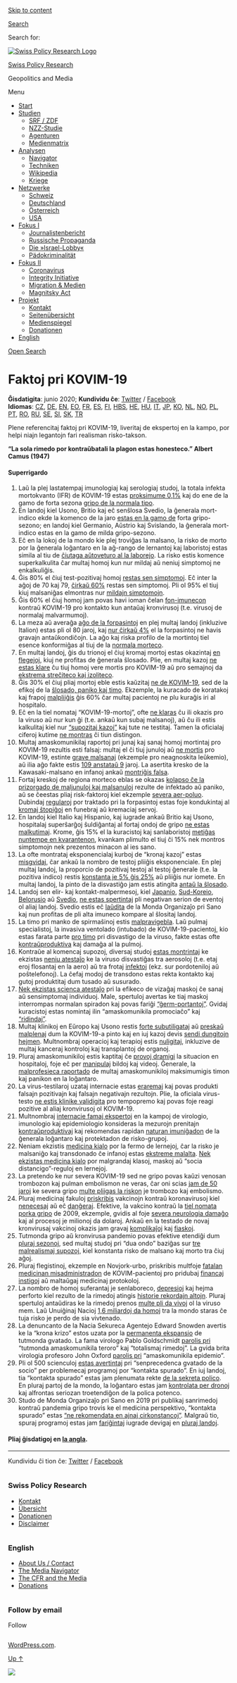 [Skip to
content](#content)

[](https://swprs.org/)

<div class="cover">

</div>

[Search](#search-container)

<div id="search-container" class="header-search-block bg-graphite hidden">

<span class="screen-reader-text">Search for:</span>

</div>

<div class="header-inner section-inner">

[![Swiss Policy Research
Logo](https://swprs.files.wordpress.com/2020/05/swiss-policy-research-logo-300.png)](https://swprs.org/)

[Swiss Policy Research](https://swprs.org/)

Geopolitics and
    Media

</div>

<div class="navigation section no-padding bg-dark">

Menu

<div class="main-navigation">

  - <span id="menu-item-4374">[Start](https://swprs.org)</span>
  - <span id="menu-item-5941">[Studien](https://swprs.org/srf-propaganda-analyse/)</span>
      - <span id="menu-item-4361">[SRF /
        ZDF](https://swprs.org/srf-propaganda-analyse/)</span>
      - <span id="menu-item-4359">[NZZ-Studie](https://swprs.org/die-nzz-studie/)</span>
      - <span id="menu-item-4373">[Agenturen](https://swprs.org/der-propaganda-multiplikator/)</span>
      - <span id="menu-item-7978">[Medienmatrix](https://swprs.org/die-propaganda-matrix/)</span>
  - <span id="menu-item-9423">[Analysen](https://swprs.org/medien-navigator/)</span>
      - <span id="menu-item-9414">[Navigator](https://swprs.org/medien-navigator/)</span>
      - <span id="menu-item-8524">[Techniken](https://swprs.org/der-propaganda-schluessel/)</span>
      - <span id="menu-item-10908">[Wikipedia](https://swprs.org/propaganda-in-der-wikipedia/)</span>
      - <span id="menu-item-9920">[Kriege](https://swprs.org/logik-imperialer-kriege/)</span>
  - <span id="menu-item-4362">[Netzwerke](https://swprs.org/netzwerk-medien-schweiz/)</span>
      - <span id="menu-item-6283">[Schweiz](https://swprs.org/netzwerk-medien-schweiz/)</span>
      - <span id="menu-item-7215">[Deutschland](https://swprs.org/netzwerk-medien-deutschland/)</span>
      - <span id="menu-item-17401">[Österreich](https://swprs.org/medien-in-oesterreich/)</span>
      - <span id="menu-item-7216">[USA](https://swprs.org/das-american-empire-und-seine-medien/)</span>
  - <span id="menu-item-9228">[Fokus
    I](https://swprs.org/bericht-eines-journalisten/)</span>
      - <span id="menu-item-12119">[Journalistenbericht](https://swprs.org/bericht-eines-journalisten/)</span>
      - <span id="menu-item-12117">[Russische
        Propaganda](https://swprs.org/russische-propaganda/)</span>
      - <span id="menu-item-12118">[Die
        »Israel-Lobby«](https://swprs.org/die-israel-lobby-fakten-und-mythen/)</span>
      - <span id="menu-item-13505">[Pädokriminalität](https://swprs.org/geopolitik-und-paedokriminalitaet/)</span>
  - <span id="menu-item-17258">[Fokus
    II](https://swprs.org/migration-und-medien/)</span>
      - <span id="menu-item-32838">[Coronavirus](https://swprs.org/covid-19-hinweis-ii/)</span>
      - <span id="menu-item-12939">[Integrity
        Initiative](https://swprs.org/die-integrity-initiative/)</span>
      - <span id="menu-item-17290">[Migration &
        Medien](https://swprs.org/migration-und-medien/)</span>
      - <span id="menu-item-17291">[Magnitsky
        Act](https://swprs.org/der-fall-magnitsky/)</span>
  - <span id="menu-item-21964">[Projekt](https://swprs.org/kontakt/)</span>
      - <span id="menu-item-8525">[Kontakt](https://swprs.org/kontakt/)</span>
      - <span id="menu-item-10193">[Seitenübersicht](https://swprs.org/uebersicht/)</span>
      - <span id="menu-item-8637">[Medienspiegel](https://swprs.org/medienspiegel/)</span>
      - <span id="menu-item-33287">[Donationen](https://swprs.org/donationen/)</span>
  - <span id="menu-item-14415">[English](https://swprs.org/contact/)</span>

</div>

[Open Search](#)

</div>

<div class="wrapper section medium-padding">

<div class="section-inner clear" data-role="main">

<div id="content" class="content clear center">

# Faktoj pri KOVIM-19

<div class="post-content clear">

<div lang="fi;">

**Ĝisdatigita**: junio
2020<span class="tlid-translation translation" lang="fi"><span title="">;
</span></span>**Kundividu ĉe**:
[Twitter](https://twitter.com/intent/tweet?url=https://swprs.org/faktoj-pri-kovim-19/)
/
[Facebook](https://www.facebook.com/share.php?u=https://swprs.org/faktoj-pri-kovim-19/)  
**Idiomas**: [CZ](https://swprs.org/fakta-o-covid-19/),
[DE](https://swprs.org/covid-19-hinweis-ii/),
[EN](https://swprs.org/a-swiss-doctor-on-covid-19/),
[EO](https://swprs.org/faktoj-pri-kovim-19/),
[FR](https://swprs.org/coronavirus-un-medecin-suisse-parle/),
[ES](https://swprs.org/hechos-sobre-covid-19/),
[FI](https://swprs.org/faktoja-covid-19sta/),
[HBS](https://swprs.org/covid-19-cinjenice/),
[HE](https://yanivhamo.com/facts-about-covid-19-hebrew/),
[HU](https://swprs.org/egy-svajci-orvos-a-covid-19-rol/),
[IT](https://swprs.org/un-medico-svizzero-su-covid-19/),
[JP](https://swprs.org/covid19-facts-japanese/),
[KO](https://swprs.org/covid19-korean/),
[NL](https://www.globalinfo.nl/Achtergrond/een-kritische-kijk-op-het-coronabeleid-transparantie-in-tijden-van-crisis),
[NO](https://midtifleisen.wordpress.com/2020/04/15/fakta-om-covid-19/),
[PL](https://swprs.org/szwajcarski-lekarz-o-covid-19/),
[PT](https://swprs.org/fatos-sobre-covid-19/),
[RO](https://swprs.org/informatii-despre-covid-19/),
[RU](https://swprs.org/%d0%bd%d0%b0-%d0%ba%d0%be%d0%b2%d0%b8%d0%b4-19/),
[SE](https://swprs.org/fakta-om-covid-19/),
[SI](http://www.ninamvseeno.org/pregled-clanka.aspx?naslov=pomembne-informacije-o-novem-koronavirusu-covid-19&id=148),
[SK](https://alatyr.sk/covid-19_swiss_propaganda_research.htm),
[TR](https://swprs.org/isvicreli-bir-doktordan-kovid-19-uezerine/)

Plene referencitaj faktoj pri KOVIM-19, liveritaj de ekspertoj en la
kampo, por helpi niajn legantojn fari realisman risko-takson.

**“La sola rimedo por kontraŭbatali la plagon estas honesteco.” Albert
Camus (1947)**

#### Superrigardo

1.  Laŭ la plej lastatempaj imunologiaj kaj serologiaj studoj, la totala
    infekta mortokvanto (IFR) de KOVIM-19 estas
    [proksimume 0,1%](https://swprs.org/studies-on-covid-19-lethality/)
    kaj do ene de la gamo de forta sezona [gripo de la normala
    tipo](https://www.ebm-netzwerk.de/en/publications/covid-19).
2.  En landoj kiel Usono, Britio kaj eĉ senŝlosa Svedio, la ĝenerala
    mort-indico ekde la komenco de la jaro [estas en la gamo
    de](https://swprs.org/studies-on-covid-19-lethality/#overall-mortality)
    forta gripo-sezono; en landoj kiel Germanio, Aŭstrio kaj Svislando,
    la ĝenerala mort-indico estas en la gamo de milda gripo-sezono.
3.  Eĉ en la lokoj de la mondo kie plej troviĝas la malsano, la risko de
    morto por la ĝenerala loĝantaro en la aĝ-rango de lernantoj kaj
    laboristoj estas simila al tiu de [ĉiutaga aŭtoveturo al la
    laborejo](https://www.medrxiv.org/content/10.1101/2020.04.05.20054361v1).
    La risko estis komence superkalkulita ĉar multaj homoj kun nur
    mildaj aŭ neniuj simptomoj ne enkalkuliĝis.
4.  Ĝis 80% el ĉiuj test-pozitivaj homoj [restas sen
    simptomoj](https://www.bmj.com/content/369/bmj.m1375). Eĉ inter la
    aĝoj de 70 kaj 79,
    [ĉirkaŭ 60%](https://www.niid.go.jp/niid/en/2019-ncov-e/9407-covid-dp-fe-01.html)
    restas sen simptomoj. Pli ol 95% el tiuj kiuj malsaniĝas elmontras
    nur [mildajn
    simptomojn](https://swprs.org/studies-on-covid-19-lethality/#hospitalizations).
5.  Ĝis 60% el ĉiuj homoj jam povas havi ioman ĉelan
    [fon-imunecon](https://www.cell.com/cell/fulltext/S0092-8674\(20\)30610-3)
    kontraŭ KOVIM-19 pro kontakto kun antaŭaj kronvirusoj (t.e. virusoj
    de normalaj malvarmumoj).
6.  La meza aŭ averaĝa [aĝo de la
    forpasintoj](https://swprs.org/studies-on-covid-19-lethality/#age)
    en plej multaj landoj (inkluzive Italion) estas pli ol 80 jaroj, kaj
    [nur
    ĉirkaŭ 4%](https://www.bloomberg.com/news/articles/2020-05-26/italy-says-96-of-virus-fatalities-suffered-from-other-illnesses)
    el la forpasintoj ne havis gravajn antaŭkondiĉojn. La aĝo kaj riska
    profilo de la mortintoj tiel esence konformiĝas al tiuj de la
    [normala
    morteco](https://www.vienna.at/analyse-zeigt-covid-19-opferkurve-entspricht-normaler-mortalitaet/6581246).
7.  En multaj landoj, ĝis du trionoj el ĉiuj kromaj mortoj estas
    okazintaj [en
    flegejoj](https://swprs.org/studies-on-covid-19-lethality/#care-homes),
    kiuj ne profitas de ĝenerala ŝlosado. Plie, en multaj kazoj [ne
    estas
    klare](https://www.hsj.co.uk/commissioning/thousands-of-extra-deaths-outside-hospital-not-attributed-to-covid-19/7027459.article)
    ĉu tiuj homoj vere mortis pro KOVIM-19 aŭ pro semajnoj da [ekstrema
    streĉiteco kaj
    izoliteco](https://www.theguardian.com/world/2020/jun/05/covid-19-causing-10000-dementia-deaths-beyond-infections-research-says).
8.  Ĝis 30% el ĉiuj pliaj mortoj eble estis kaŭzitaj [ne de
    KOVIM-19](https://www.ons.gov.uk/peoplepopulationandcommunity/birthsdeathsandmarriages/deaths/articles/analysisofdeathregistrationsnotinvolvingcoronaviruscovid19englandandwales28december2019to1may2020/technicalannex),
    sed de la efikoj de la [ŝlosado, paniko kaj
    timo](https://www.telegraph.co.uk/global-health/science-and-disease/two-new-waves-deaths-break-nhs-new-analysis-warns/).
    Ekzemple, la kuracado de koratakoj kaj frapoj
    [malpliiĝis](https://www.nytimes.com/2020/04/06/well/live/coronavirus-doctors-hospitals-emergency-care-heart-attack-stroke.html)
    ĝis 60% ĉar multaj pacientoj ne plu kuraĝis iri al hospitalo.
9.  Eĉ en la tiel nomataj “KOVIM-19-mortoj”, ofte [ne
    klaras](https://spectator.us/understand-report-figures-covid-deaths/)
    ĉu ili okazis pro la viruso aŭ nur kun ĝi (t.e. ankaŭ kun subaj
    malsanoj), aŭ ĉu ili estis kalkulitaj kiel nur [“supozitaj
    kazoj”](https://www.youtube.com/watch?v=V0lIWZpiRU0) kaj tute ne
    testitaj. Tamen la oficialaj ciferoj kutime [ne
    montras](https://www.hsj.co.uk/coronavirus/systematic-reviews-to-discover-true-cause-of-outbreak-deaths/7027491.article)
    ĉi tiun distingon.
10. Multaj amaskomunikilaj raportoj pri junaj kaj sanaj homoj mortintaj
    pro KOVIM-19 rezultis esti falsaj: multaj el ĉi tiuj junuloj aŭ [ne
    mortis](https://www.dailymail.co.uk/news/article-8193487/Coroner-refuses-rule-COVID-19-cause-death-six-week-old-Connecticut-baby.html)
    pro KOVIM-19, estinte [grave
    malsanaj](https://sports.yahoo.com/spanish-football-coach-francisco-garcia-163153573.html)
    (ekzemple pro neagnoskita leŭkemio), aŭ ilia aĝo fakte estis [109
    anstataŭ 9](https://www.n-tv.de/panorama/Neunjaehrige-Corona-Tote-war-109-Jahre-alt-article21753784.html)
    jaroj. La asertita kresko de la Kawasaki-malsano en infanoj ankaŭ
    [montriĝis
    falsa](https://www.societi.org.uk/kawasaki-disease-covid-19/responding-to-press-coverage-28-april-2020/).
11. Fortaj kreskoj de regiona morteco eblas se okazas [kolapso ĉe la
    prizorgado de maljunuloj kaj
    malsanuloj](https://swprs.org/covid-19-a-report-from-italy/) rezulte
    de infektado aŭ paniko, aŭ se ĉeestas pliaj risk-faktoroj kiel
    ekzemple [severa
    aer-poluo](https://www.theguardian.com/environment/2020/apr/20/air-pollution-may-be-key-contributor-to-covid-19-deaths-study).
    Dubindaj
    [regularoj](https://www.ecdc.europa.eu/sites/default/files/documents/COVID-19-safe-handling-of-bodies-or-persons-dying-from-COVID19.pdf)
    por traktado pri la forpasintoj estas foje kondukintaj al [kromaj
    ŝtopiĝoj](https://www.globalresearch.ca/truth-behind-refrigerated-morgue-truck-stories/5711475)
    en funebraj aŭ kremaciaj servoj.
12. En landoj kiel Italio kaj Hispanio, kaj iugrade ankaŭ Britio kaj
    Usono, hospitalaj superŝarĝoj ŝuldiĝantaj al fortaj ondoj de gripo
    [ne estas
    malkutimaj](https://off-guardian.org/2020/04/02/coronavirus-fact-check-1-flu-doesnt-overwhelm-our-hospitals/).
    Krome, ĝis 15% el la kuracistoj kaj sanlaboristoj [metiĝas nuntempe
    en
    kvarantenon](https://www.nytimes.com/2020/03/24/world/europe/coronavirus-europe-covid-19.html),
    kvankam plimulto el tiuj ĉi 15% nek montros simptomojn nek prezentos
    minacon al ies sano.
13. La ofte montrataj eksponencialaj kurboj de “kronaj kazoj” estas
    [misgvidaj](https://www.nytimes.com/2020/03/24/world/europe/coronavirus-europe-covid-19.html),
    ĉar ankaŭ la nombro de testoj pliiĝis eksponenciale. En plej multaj
    landoj, la proporcio de pozitivaj testoj al testoj ĝenerale (t.e. la
    pozitiva indico) restis [konstanta je 5% ĝis
    ​​25%](https://fivethirtyeight.com/features/coronavirus-case-counts-are-meaningless/)
    aŭ pliiĝis nur iomete. En multaj landoj, la pinto de la disvastiĝo
    jam estis atingita [antaŭ la
    ŝlosado](https://www.dailymail.co.uk/news/article-8391141/Did-UKs-coronavirus-crisis-peak-lockdown.html).
14. Landoj sen elir- kaj kontakt-malpermesoj, kiel
    [Japanio](https://www.bloomberg.com/news/articles/2020-05-22/did-japan-just-beat-the-virus-without-lockdowns-or-mass-testing),
    [Sud-Koreio](https://www.businessinsider.com/south-korea-coronavirus-testing-death-rate-2020-3?op=1),
    [Belorusio](https://www.forbes.com/sites/jamesrodgerseurope/2020/04/04/in-belarus-lukashenko-has-his--own-ways-for-the-country-to-face-coronavirus/)
    aŭ [Svedio](https://www.youtube.com/watch?v=bfN2JWifLCY), [ne estas
    spertintaj](https://www.washingtontimes.com/news/2020/apr/15/sweden-coronavirus-rates-easing-despite-loose-rule/)
    pli negativan serion de eventoj ol aliaj landoj. Svedio estis eĉ
    [laŭdita](https://nypost.com/2020/04/29/who-lauds-sweden-as-model-for-resisting-coronavirus-lockdown/)
    de la Monda Organizaĵo pri Sano kaj nun profitas de pli alta imuneco
    kompare al ŝlositaj landoj.
15. La timo pri manko de spirmaŝinoj estis
    [malpravigebla](https://off-guardian.org/2020/05/06/covid19-are-ventilators-killing-people/).
    Laŭ pulmaj specialistoj, la invasiva ventolado (intubado) de
    KOVIM-19-pacientoj, kio estas farata parte [pro
    timo](https://nypost.com/2020/05/29/northwell-health-probing-use-of-ventilators-for-covid-patients/)
    pri disvastigo de la viruso, fakte estas ofte
    [kontraŭproduktiva](https://off-guardian.org/2020/05/06/covid19-are-ventilators-killing-people/)
    kaj damaĝa al la pulmoj.
16. Kontraŭe al komencaj supozoj, diversaj studoj [estas
    montrintaj](https://www.telegraph.co.uk/news/2020/04/02/no-proof-coronavirus-can-spread-shopping-says-leading-german/)
    ke ekzistas [neniu
    atestaĵo](https://www.who.int/news-room/commentaries/detail/modes-of-transmission-of-virus-causing-covid-19-implications-for-ipc-precaution-recommendations)
    ke la viruso disvastiĝas tra aerosoloj (t.e. etaj eroj flosantaj en
    la aero) aŭ tra frotaj
    [infektoj](https://www.yahoo.com/lifestyle/cdc-coronavirus-mainly-spreads-through-persontoperson-contact-and-does-not-spread-easily-on-contaminated-surfaces-153317029.html)
    (ekz. sur pordoteniloj aŭ poŝtelefonoj). La ĉefaj modoj de transdono
    estas rekta kontakto kaj gutoj produktitaj dum tusado aŭ susurado.
17. [Nek ekzistas scienca
    atestaĵo](https://www.cidrap.umn.edu/news-perspective/2020/04/commentary-masks-all-covid-19-not-based-sound-data)
    pri la efikeco de vizaĝaj maskoj ĉe sanaj aŭ sensimptomaj
    individuoj. Male, spertuloj avertas ke tiaj maskoj interrompas
    normalan spiradon kaj povas fariĝi
    [“ĝerm-portantoj”](https://www.independent.co.uk/news/health/coronavirus-news-face-masks-increase-risk-infection-doctor-jenny-harries-a9396811.html).
    Gvidaj kuracistoj estas nomintaj ilin “amaskomunikila promociaĉo”
    kaj
    [“ridindaj”](https://www.aerztezeitung.de/Politik/Montgomery-haelt-Maskenpflicht-fuer-falsch-408844.html).
18. Multaj klinikoj en Eŭropo kaj Usono restis [forte
    subutiligataj](https://www.hsj.co.uk/acute-care/nhs-hospitals-have-four-times-more-empty-beds-than-normal/7027392.article)
    aŭ [preskaŭ
    malplenaj](https://www.sfchronicle.com/bayarea/article/Stanford-hospital-system-to-cut-pay-20-furlough-15227591.php)
    dum la KOVIM-19-a pinto kaj en iuj kazoj devis [sendi dungitojn
    hejmen](https://www.usatoday.com/story/news/health/2020/04/02/coronavirus-pandemic-jobs-us-health-care-workers-furloughed-laid-off/5102320002/).
    Multnombraj operacioj kaj terapioj estis
    [nuligitaj](https://www.birmingham.ac.uk/news/latest/2020/05/covid-disruption-28-million-surgeries-cancelled.aspx),
    inkluzive de multaj kanceraj kontroloj kaj transplantoj de organoj.
19. Pluraj amaskomunikiloj estis kaptitaj ĉe [provoj
    dramigi](https://nypost.com/2020/04/01/cbs-admits-to-using-footage-from-italy-in-report-about-nyc/)
    la situacion en hospitaloj, foje eĉ per
    [manipulaj](https://www.wsj.com/articles/cbs-says-fake-news-wasnt-theirs-11588789238)
    bildoj kaj videoj. Ĝenerale, la [malprofesieca
    raportado](https://onlinelibrary.wiley.com/doi/full/10.1111/eci.13222)
    de multaj amaskomunikiloj maksimumigis timon kaj panikon en la
    loĝantaro.
20. La virus-testilaroj uzataj internacie estas
    [eraremaj](https://www.ncbi.nlm.nih.gov/pubmed/32219885) kaj povas
    produkti falsajn pozitivajn kaj falsajn negativajn rezultojn. Plie,
    la oficiala virus-testo [ne estis klinike
    validigita](https://www.youtube.com/watch?v=p_AyuhbnPOI) pro
    tempopremo kaj povas foje reagi pozitive al aliaj kronvirusoj ol
    KOVIM-19.
21. Multnombraj [internacie famaj
    ekspertoj](https://off-guardian.org/2020/03/24/12-experts-questioning-the-coronavirus-panic/)
    en la kampoj de virologio, imunologio kaj epidemiologio konsideras
    la mezurojn prenitajn
    [kontraŭproduktivaj](https://off-guardian.org/2020/03/28/10-more-experts-criticising-the-coronavirus-panic/)
    kaj rekomendas rapidan [naturan
    imuniĝadon](https://off-guardian.org/2020/04/17/8-more-experts-questioning-the-coronavirus-panic/)
    de la ĝenerala loĝantaro kaj protektadon de risko-grupoj.
22. Neniam ekzistis [medicina
    kialo](https://www.thelancet.com/journals/lanchi/article/PIIS2352-4642\(20\)30095-X/fulltext)
    por la fermo de lernejoj, ĉar la risko je malsaniĝo kaj transdonado
    ĉe infanoj estas [ekstreme
    malalta](https://thehill.com/opinion/education/500349-science-says-open-the-schools).
    [Nek ekzistas medicina
    kialo](https://www.welt.de/politik/deutschland/article208075525/Corona-Kitas-und-Grundschulen-vollstaendig-oeffnen-uneingeschraenkt.html)
    por malgrandaj klasoj, maskoj aŭ “socia distancigo”-reguloj en
    lernejoj.
23. La pretendo ke nur severa KOVIM-19 sed ne gripo povas kaŭzi venosan
    trombozon kaj pulman embolismon ne veras, ĉar oni scias [jam de 50
    jaroj](https://www.thieme-connect.com/products/ejournals/abstract/10.1055/s-0028-1108874)
    ke severa gripo [multe pliigas la
    riskon](https://www.sciencedaily.com/releases/2009/10/091014111549.htm)
    je trombozo kaj embolismo.
24. Pluraj medicinaj fakuloj
    [priskribis](https://www.news.com.au/lifestyle/health/health-problems/no-vaccine-for-coronavirus-a-possibility/news-story/34e678ae205b50ea983cc64ab2943608)
    vakcinojn kontraŭ koronavirusoj kiel
    [nenecesaj](https://www.youtube.com/watch?v=vrL9QKGQrWk) aŭ eĉ
    [danĝeraj](https://www.nature.com/articles/d41586-020-00751-9).
    Efektive, la vakcino kontraŭ la [tiel nomata porka
    gripo](https://www.forbes.com/2010/02/05/world-health-organization-swine-flu-pandemic-opinions-contributors-michael-fumento.html#658c006c48e8)
    de 2009, ekzemple, gvidis al foje [severa neurologia
    damaĝo](https://www.ibtimes.co.uk/brain-damaged-uk-victims-swine-flu-vaccine-get-60-million-compensation-1438572)
    kaj al procesoj je milionoj da dolaroj. Ankaŭ en la testado de novaj
    kronvirusaj vakcinoj okazis jam gravaj
    [komplikaĵoj](https://childrenshealthdefense.org/news/vaccine-trial-catastrophe-moderna-vaccine-has-20-serious-injury-rate-in-high-dose-group/)
    kaj
    [fiaskoj](https://www.forbes.com/sites/williamhaseltine/2020/05/16/did-the-oxford-covid-vaccine-work-in-monkeys-not-really/).
25. Tutmonda gripo aŭ kronvirusa pandemio povas efektive etendiĝi dum
    [pluraj
    sezonoj](https://www.britannica.com/event/1968-flu-pandemic), sed
    multaj studoj pri “dua ondo” baziĝas sur [tre malrealismaj
    supozoj](https://www.heise.de/tp/features/Fellay-Studie-Zweite-Corona-Welle-4726303.html),
    kiel konstanta risko de malsano kaj morto tra ĉiuj aĝoj.
26. Pluraj flegistinoj, ekzemple en Novjork-urbo, priskribis multfoje
    [fatalan medicinan
    misadministradon](https://www.youtube.com/watch?v=UIDsKdeFOmQ) de
    KOVIM-pacientoj pro pridubaj [financaj
    instigoj](https://eu.usatoday.com/story/news/factcheck/2020/04/24/fact-check-medicare-hospitals-paid-more-covid-19-patients-coronavirus/3000638001/)
    aŭ maltaŭgaj medicinaj protokoloj.
27. La nombro de homoj suferantaj je senlaboreco,
    [depresioj](https://www.indystar.com/story/news/health/2020/04/03/coronavirus-indiana-how-get-help-mental-health-addiction/5104357002/)
    kaj hejma perforto kiel rezulto de la rimedoj atingis [historie
    rekordajn
    altojn](https://www.businessinsider.com/us-weekly-jobless-claims-unemployment-filings-coronavirus-labor-market-layoffs-2020-5).
    Pluraj spertuloj antaŭdiras ke la rimedoj prenos [multe pli da
    vivoj](https://www.nytimes.com/2020/03/20/opinion/coronavirus-pandemic-social-distancing.html)
    ol la viruso mem. Laŭ Unuiĝinaj Nacioj [1,6 miliardoj da
    homoj](https://www.theguardian.com/world/2020/apr/29/half-of-worlds-workers-at-immediate-risk-of-losing-livelihood-due-to-coronavirus)
    tra la mondo staras ĉe tuja risko je perdo de sia vivtenado.
28. La denuncanto de la Nacia Sekureca Agentejo Edward Snowden avertis
    ke la “krona krizo” estos uzata por la [permanenta
    ekspansio](https://www.youtube.com/watch?v=-pcQFTzck_c) de tutmonda
    gvatado. La fama virologo Pablo Goldschmidt [parolis
    pri](https://www.rubikon.news/artikel/der-corona-totalitarismus)
    “tutmonda amaskomunikila teroro” kaj “totalismaj rimedoj”. La
    gvida brita virologia profesoro John Oxford [parolis
    pri](https://novuscomms.com/2020/03/31/a-view-from-the-hvivo-open-orphan-orph-laboratory-professor-john-oxford/)
    “amaskomunikila epidemio”.
29. Pli ol 500 scienculoj [estas
    avertintaj](https://www.esat.kuleuven.be/cosic/sites/contact-tracing-joint-statement/)
    pri “senprecedenca gvatado de la socio” per problemecaj programoj
    por “kontakta spurado”. En iuj landoj, tia “kontakta spurado” estas
    jam plenumata rekte [de la sekreta
    polico](https://www.jewishpress.com/news/the-courts/state-to-high-court-even-more-shin-bet-involvement-in-fighting-the-coronavirus/2020/04/14/).
    En pluraj partoj de la mondo, la loĝantaro estas jam [kontrolata per
    dronoj](https://off-guardian.org/2020/04/25/50-headlines-darker-more-of-the-new-normal/)
    kaj alfrontas seriozan troetendiĝon de la polica potenco.
30. Studo de Monda Organizaĵo pri Sano en 2019 pri publikaj sanrimedoj
    kontraŭ pandemia gripo trovis ke el medicina perspektivo, “kontakta
    spurado” estas [“ne rekomendata en ajnaj
    cirkonstancoj”](https://apps.who.int/iris/bitstream/handle/10665/329438/9789241516839-eng.pdf#page=9).
    Malgraŭ tio, spuraj programoj estas jam
    [fariĝintaj](https://www.heise.de/tp/features/CuidAR-Argentinien-ueberwacht-mit-einer-App-4720143.html)
    iugrade devigaj en [pluraj
    landoj](https://www.technologyreview.com/2020/05/07/1001360/india-aarogya-setu-covid-app-mandatory/).

#### <span class="tlid-translation translation" lang="fi"><span title=""><span class="tlid-translation translation" lang="eo"><span title="">Pliaj ĝisdatigoj en [la angla](https://swprs.org/a-swiss-doctor-on-covid-19/)</span></span>.</span></span>

<div lang="ro;">

-----

Kundividu ĉi tion ĉe:
[Twitter](https://twitter.com/intent/tweet?url=https://swprs.org/faktoj-pri-kovim-19/)
/
[Facebook](https://www.facebook.com/share.php?u=https://swprs.org/faktoj-pri-kovim-19/)

</div>

</div>

</div>

</div>

</div>

</div>

<div id="footer" class="footer bg-graphite">

<div class="section-inner row clear" data-role="complementary">

<div class="column column-1 one-third medium-padding">

<div class="widgets">

<div id="nav_menu-3" class="widget widget_nav_menu">

<div class="widget-content clear">

### Swiss Policy Research

<div class="menu-allgemein-container">

  - <span id="menu-item-251">[Kontakt](https://swprs.org/kontakt/)</span>
  - <span id="menu-item-33090">[Übersicht](https://swprs.org/uebersicht/)</span>
  - <span id="menu-item-33286">[Donationen](https://swprs.org/donationen/)</span>
  - <span id="menu-item-15372">[Disclaimer](https://swprs.org/disclaimer/)</span>

</div>

</div>

</div>

</div>

</div>

<div class="column column-2 one-third medium-padding">

<div class="widgets">

<div id="nav_menu-4" class="widget widget_nav_menu">

<div class="widget-content clear">

### English

<div class="menu-english-container">

  - <span id="menu-item-20017">[About Us /
    Contact](https://swprs.org/contact/)</span>
  - <span id="menu-item-20015">[The Media
    Navigator](https://swprs.org/media-navigator/)</span>
  - <span id="menu-item-20016">[The CFR and the
    Media](https://swprs.org/the-american-empire-and-its-media/)</span>
  - <span id="menu-item-33285">[Donations](https://swprs.org/donations/)</span>

</div>

</div>

</div>

</div>

</div>

<div class="column column-3 one-third medium-padding">

<div class="widgets">

<div id="blog_subscription-4" class="widget widget_blog_subscription jetpack_subscription_widget">

<div class="widget-content clear">

### Follow by email

Follow

</div>

</div>

</div>

</div>

</div>

</div>

<div class="credits section bg-dark small-padding">

<div class="credits-inner section-inner clear">

[WordPress.com](https://wordpress.com/?ref=footer_custom_com).

[Up ↑](# "To the top")

</div>

</div>

<div style="display:none">

</div>

![](https://pixel.wp.com/b.gif?v=noscript)
